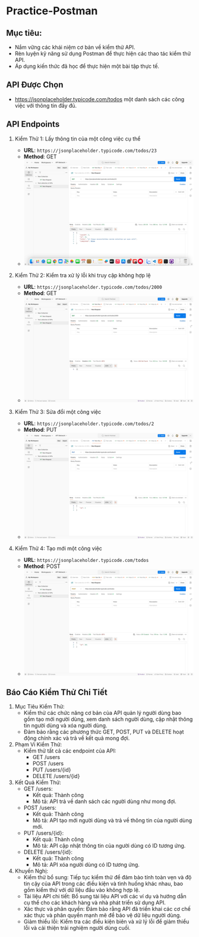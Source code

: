 # Practice-Postman

## Mục tiêu:

- Nắm vững các khái niệm cơ bản về kiểm thử API.
- Rèn luyện kỹ năng sử dụng Postman để thực hiện các thao tác kiểm thử API.
- Áp dụng kiến thức đã học để thực hiện một bài tập thực tế.

## API Được Chọn

- https://jsonplaceholder.typicode.com/todos một danh sách các công việc với thông tin đầy đủ.

## API Endpoints

1. Kiểm Thử 1: Lấy thông tin của một công việc cụ thể


   - **URL**: `https://jsonplaceholder.typicode.com/todos/23`
   - **Method**: GET
   - ![alt text](kt1.jpeg)

2. Kiểm Thử 2: Kiểm tra xử lý lỗi khi truy cập không hợp lệ

   - **URL**: `https://jsonplaceholder.typicode.com/todos/2000`
   - **Method**: GET
   - ![alt text](kt2.jpeg)

3. Kiểm Thử 3: Sửa đổi một công việc

   - **URL**: `https://jsonplaceholder.typicode.com/todos/2`
   - **Method**: PUT
   - ![alt text](kt3.jpeg)

4. Kiểm Thử 4: Tạo mới một công việc
   - **URL**: `https://jsonplaceholder.typicode.com/todos`
   - **Method**: POST
   - ![alt text](kt4.jpeg)

## Báo Cáo Kiểm Thử Chi Tiết

1. Mục Tiêu Kiểm Thử:
   - Kiểm thử các chức năng cơ bản của API quản lý người dùng bao gồm tạo mới người dùng, xem danh sách người dùng, cập nhật thông tin người dùng và xóa người dùng.
   - Đảm bảo rằng các phương thức GET, POST, PUT và DELETE hoạt động chính xác và trả về kết quả mong đợi.
2. Phạm Vi Kiểm Thử:
   - Kiểm thử tất cả các endpoint của API:
     - GET /users
     - POST /users
     - PUT /users/{id}
     - DELETE /users/{id}
3. Kết Quả Kiểm Thử:
   - GET /users:
     - Kết quả: Thành công
     - Mô tả: API trả về danh sách các người dùng như mong đợi.
   - POST /users:
     - Kết quả: Thành công
     - Mô tả: API tạo mới người dùng và trả về thông tin của người dùng mới.
   - PUT /users/{id}:
     - Kết quả: Thành công
     - Mô tả: API cập nhật thông tin của người dùng có ID tương ứng.
   - DELETE /users/{id}:
     - Kết quả: Thành công
     - Mô tả: API xóa người dùng có ID tương ứng.
4. Khuyến Nghị:
   - Kiểm thử bổ sung: Tiếp tục kiểm thử để đảm bảo tính toàn vẹn và độ tin cậy của API trong các điều kiện và tình huống khác nhau, bao gồm kiểm thử với dữ liệu đầu vào không hợp lệ.
   - Tài liệu API chi tiết: Bổ sung tài liệu API với các ví dụ và hướng dẫn cụ thể cho các khách hàng và nhà phát triển sử dụng API.
   - Xác thực và phân quyền: Đảm bảo rằng API đã triển khai các cơ chế xác thực và phân quyền mạnh mẽ để bảo vệ dữ liệu người dùng.
   - Giảm thiểu lỗi: Kiểm tra các điều kiện biên và xử lý lỗi để giảm thiểu lỗi và cải thiện trải nghiệm người dùng cuối.